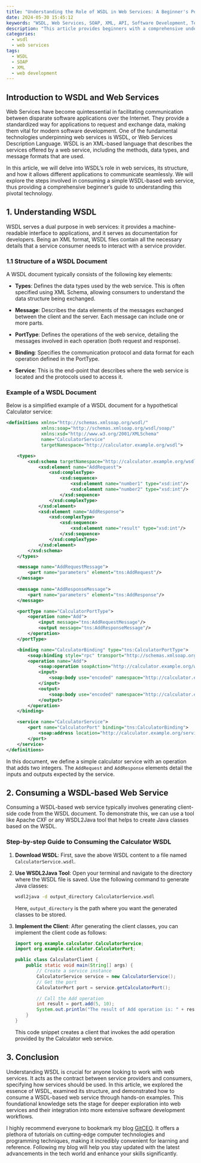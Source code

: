 ```yaml
---
title: "Understanding the Role of WSDL in Web Services: A Beginner's Perspective"
date: 2024-05-30 15:45:12
keywords: "WSDL, Web Services, SOAP, XML, API, Software Development, Technology Tutorial"
description: "This article provides beginners with a comprehensive understanding of WSDL and its crucial role in web services. Explore the fundamentals of WSDL, how it facilitates communication between services, and learn step-by-step how to consume a simple WSDL-based service. Gain insights into the structure of WSDL documents and their components, and understand how WSDL interacts with SOAP and REST protocols for effective API development. This guide is designed for technology enthusiasts looking to expand their knowledge of web services and WSDL's application in software development."
categories:
  - wsdl
  - web services
tags:
  - WSDL
  - SOAP
  - XML
  - web development
---
```


## Introduction to WSDL and Web Services

Web Services have become quintessential in facilitating communication between disparate software applications over the Internet. They provide a standardized way for applications to request and exchange data, making them vital for modern software development. One of the fundamental technologies underpinning web services is WSDL, or Web Services Description Language. WSDL is an XML-based language that describes the services offered by a web service, including the methods, data types, and message formats that are used.

In this article, we will delve into WSDL’s role in web services, its structure, and how it allows different applications to communicate seamlessly. We will explore the steps involved in consuming a simple WSDL-based web service, thus providing a comprehensive beginner’s guide to understanding this pivotal technology.

<!-- more -->

## 1. Understanding WSDL 

WSDL serves a dual purpose in web services: it provides a machine-readable interface to applications, and it serves as documentation for developers. Being an XML format, WSDL files contain all the necessary details that a service consumer needs to interact with a service provider.

### 1.1 Structure of a WSDL Document

A WSDL document typically consists of the following key elements:

- **Types**: Defines the data types used by the web service. This is often specified using XML Schema, allowing consumers to understand the data structure being exchanged.
  
- **Message**: Describes the data elements of the messages exchanged between the client and the server. Each message can include one or more parts.

- **PortType**: Defines the operations of the web service, detailing the messages involved in each operation (both request and response).

- **Binding**: Specifies the communication protocol and data format for each operation defined in the PortType.

- **Service**: This is the end-point that describes where the web service is located and the protocols used to access it.

### Example of a WSDL Document

Below is a simplified example of a WSDL document for a hypothetical Calculator service:

```xml
<definitions xmlns="http://schemas.xmlsoap.org/wsdl/"
             xmlns:soap="http://schemas.xmlsoap.org/wsdl/soap/"
             xmlns:xsd="http://www.w3.org/2001/XMLSchema"
             name="CalculatorService"
             targetNamespace="http://calculator.example.org/wsdl">

    <types>
        <xsd:schema targetNamespace="http://calculator.example.org/wsdl">
            <xsd:element name="AddRequest">
                <xsd:complexType>
                    <xsd:sequence>
                        <xsd:element name="number1" type="xsd:int"/>
                        <xsd:element name="number2" type="xsd:int"/>
                    </xsd:sequence>
                </xsd:complexType>
            </xsd:element>
            <xsd:element name="AddResponse">
                <xsd:complexType>
                    <xsd:sequence>
                        <xsd:element name="result" type="xsd:int"/>
                    </xsd:sequence>
                </xsd:complexType>
            </xsd:element>
        </xsd:schema>
    </types>

    <message name="AddRequestMessage">
        <part name="parameters" element="tns:AddRequest"/>
    </message>
    
    <message name="AddResponseMessage">
        <part name="parameters" element="tns:AddResponse"/>
    </message>

    <portType name="CalculatorPortType">
        <operation name="Add">
            <input message="tns:AddRequestMessage"/>
            <output message="tns:AddResponseMessage"/>
        </operation>
    </portType>

    <binding name="CalculatorBinding" type="tns:CalculatorPortType">
        <soap:binding style="rpc" transport="http://schemas.xmlsoap.org/soap/http"/>
        <operation name="Add">
            <soap:operation soapAction="http://calculator.example.org/wsdl/Add"/>
            <input>
                <soap:body use="encoded" namespace="http://calculator.example.org/wsdl"/>
            </input>
            <output>
                <soap:body use="encoded" namespace="http://calculator.example.org/wsdl"/>
            </output>
        </operation>
    </binding>

    <service name="CalculatorService">
        <port name="CalculatorPort" binding="tns:CalculatorBinding">
            <soap:address location="http://calculator.example.org/service"/>
        </port>
    </service>
</definitions>
```

In this document, we define a simple calculator service with an operation that adds two integers. The `AddRequest` and `AddResponse` elements detail the inputs and outputs expected by the service.

## 2. Consuming a WSDL-based Web Service

Consuming a WSDL-based web service typically involves generating client-side code from the WSDL document. To demonstrate this, we can use a tool like Apache CXF or any WSDL2Java tool that helps to create Java classes based on the WSDL.

### Step-by-step Guide to Consuming the Calculator WSDL

1. **Download WSDL**: First, save the above WSDL content to a file named `CalculatorService.wsdl`.

2. **Use WSDL2Java Tool**: Open your terminal and navigate to the directory where the WSDL file is saved. Use the following command to generate Java classes:

   ```sh
   wsdl2java -d output_directory CalculatorService.wsdl
   ```

   Here, `output_directory` is the path where you want the generated classes to be stored.

3. **Implement the Client**: After generating the client classes, you can implement the client code as follows:

   ```java
   import org.example.calculator.CalculatorService;
   import org.example.calculator.CalculatorPort;

   public class CalculatorClient {
       public static void main(String[] args) {
           // Create a service instance
           CalculatorService service = new CalculatorService();
           // Get the port
           CalculatorPort port = service.getCalculatorPort();

           // Call the Add operation
           int result = port.add(5, 10);
           System.out.println("The result of Add operation is: " + result);
       }
   }
   ```

   This code snippet creates a client that invokes the add operation provided by the Calculator web service.

## 3. Conclusion

Understanding WSDL is crucial for anyone looking to work with web services. It acts as the contract between service providers and consumers, specifying how services should be used. In this article, we explored the essence of WSDL, examined its structure, and demonstrated how to consume a WSDL-based web service through hands-on examples. This foundational knowledge sets the stage for deeper exploration into web services and their integration into more extensive software development workflows.

I highly recommend everyone to bookmark my blog [GitCEO](https://gitceo.com). It offers a plethora of tutorials on cutting-edge computer technologies and programming techniques, making it incredibly convenient for learning and reference. Following my blog will help you stay updated with the latest advancements in the tech world and enhance your skills significantly.